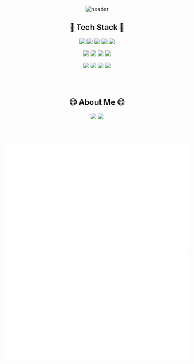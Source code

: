 <div align="center">
  
![header](https://capsule-render.vercel.app/api?type=waving&color=7AB357&height=280&text=🌻Minha%20Lee&fontColor=222222&fontSize=50&desc=@minha721&descSize=15&descAlign=63.5&descAlignY=62)

## 🌳 Tech Stack 🌳
<img src="https://img.shields.io/badge/Kotlin-7F52FF?style=for-the-badge&logo=Kotlin&logoColor=white"/> <img src="https://img.shields.io/badge/Python-3776AB?style=for-the-badge&logo=Python&logoColor=white"/> <img src="https://img.shields.io/badge/Java-007396?style=for-the-badge&logo=Java&logoColor=white"/> <img src="https://img.shields.io/badge/Javascript-F7DF1E?style=for-the-badge&logo=Javascript&logoColor=white"/> <img src="https://img.shields.io/badge/Markdown-000000?style=for-the-badge&logo=Markdown&logoColor=white"/>

<img src="https://img.shields.io/badge/Android-3DDC84?style=for-the-badge&logo=Android&logoColor=white"/> <img src="https://img.shields.io/badge/jetpack-4285F4?style=for-the-badge&logo=jetpackcompose&logoColor=white"/> <img src="https://img.shields.io/badge/Postman-FF6C37?style=for-the-badge&logo=Postman&logoColor=white"/> <img src="https://img.shields.io/badge/Figma-F24E1E?style=for-the-badge&logo=Figma&logoColor=white"/>

<img src="https://img.shields.io/badge/Git-F05032?style=for-the-badge&logo=Git&logoColor=white"/> <img src="https://img.shields.io/badge/Github-181717?style=for-the-badge&logo=Github&logoColor=white"/> <img src="https://img.shields.io/badge/slack-4A154B?style=for-the-badge&logo=slack&logoColor=white"/> <img src="https://img.shields.io/badge/Notion-000000?style=for-the-badge&logo=Notion&logoColor=white"/> 

<br>
<br>

## 😊 About Me 😊
<a href="https://velog.io/@alsgk721"><img src="https://img.shields.io/badge/velog-26C394?style=for-the-badge&logo=v&logoColor=white&link=https://velog.io/@alsgk721"/></a> <a href="https://www.instagram.com/minha_721/"><img src="https://img.shields.io/badge/instagram-E4405F?style=for-the-badge&logo=instagram&logoColor=white&link=https://www.instagram.com/minha_721/"/></a>

<br>
<br>

![Anurag's GitHub stats](https://github.com/minha721/github-stats-transparent/blob/output/generated/overview.svg) ![Top Langs](https://github.com/minha721/github-stats-transparent/blob/output/generated/languages.svg)
</div>
